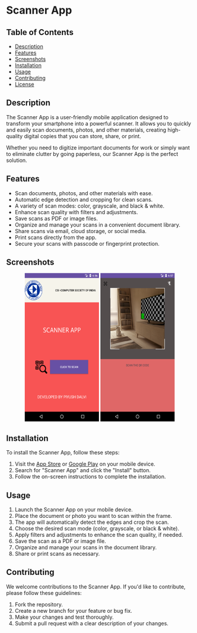 # Scanner App

## Table of Contents

- [Description](#description)
- [Features](#features)
- [Screenshots](#screenshots)
- [Installation](#installation)
- [Usage](#usage)
- [Contributing](#contributing)
- [License](#license)

## Description

The Scanner App is a user-friendly mobile application designed to transform your smartphone into a powerful scanner. It allows you to quickly and easily scan documents, photos, and other materials, creating high-quality digital copies that you can store, share, or print.

Whether you need to digitize important documents for work or simply want to eliminate clutter by going paperless, our Scanner App is the perfect solution.

## Features

- Scan documents, photos, and other materials with ease.
- Automatic edge detection and cropping for clean scans.
- A variety of scan modes: color, grayscale, and black & white.
- Enhance scan quality with filters and adjustments.
- Save scans as PDF or image files.
- Organize and manage your scans in a convenient document library.
- Share scans via email, cloud storage, or social media.
- Print scans directly from the app.
- Secure your scans with passcode or fingerprint protection.

## Screenshots


<div align="center">
<img src="Screenshots/Screenshot_20231028_185700.png" width="200" height="400" alt="Grocery List App Logo">
<img src="Screenshots/Screenshot_20231028_185726.png" width="200" height="400" alt="Grocery List App Logo">
</div>

## Installation

To install the Scanner App, follow these steps:

1. Visit the [App Store](https://example.com/app-store-link) or [Google Play](https://example.com/google-play-link) on your mobile device.
2. Search for "Scanner App" and click the "Install" button.
3. Follow the on-screen instructions to complete the installation.

## Usage

1. Launch the Scanner App on your mobile device.
2. Place the document or photo you want to scan within the frame.
3. The app will automatically detect the edges and crop the scan.
4. Choose the desired scan mode (color, grayscale, or black & white).
5. Apply filters and adjustments to enhance the scan quality, if needed.
6. Save the scan as a PDF or image file.
7. Organize and manage your scans in the document library.
8. Share or print scans as necessary.

## Contributing

We welcome contributions to the Scanner App. If you'd like to contribute, please follow these guidelines:

1. Fork the repository.
2. Create a new branch for your feature or bug fix.
3. Make your changes and test thoroughly.
4. Submit a pull request with a clear description of your changes.



